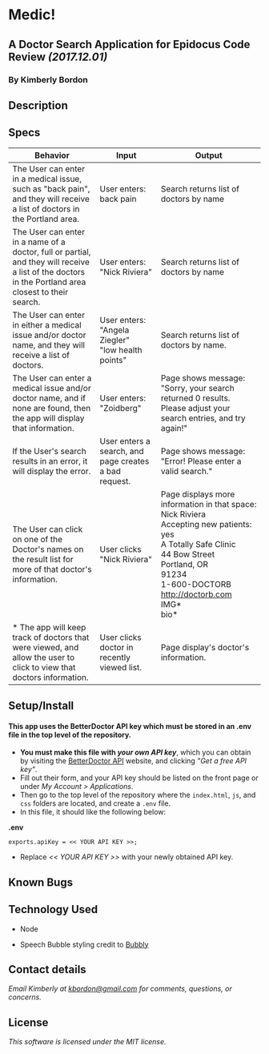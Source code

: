 # Medic!
## A Doctor Search Application for Epidocus Code Review _(2017.12.01)_
### By Kimberly Bordon

## Description

## Specs
| Behavior | Input | Output |
|-|-|-|
| The User can enter in a medical issue, such as "back pain", and they will receive a list of doctors in the Portland area. | User enters:<br> back pain | Search returns list of doctors by name |
| The User can enter in a name of a doctor, full or partial, and they will receive a list of the doctors in the Portland area closest to their search. | User enters: "Nick Riviera" | Search returns list of doctors by name |
| The User can enter in either a medical issue and/or doctor name, and they will receive a list of doctors. | User enters: <br> "Angela Ziegler" <br> "low health points" | Search returns list of doctors by name. |
| The User can enter a medical issue and/or doctor name, and if none are found, then the app will display that information. | User enters: <br> "Zoidberg" | Page shows message: "Sorry, your search returned 0 results. Please adjust your search entries, and try again!" |
| If the User's search results in an error, it will display the error. | User enters a search, and page creates a bad request. | Page shows message: <br> "Error! Please enter a valid search." |
| The User can click on one of the Doctor's names on the result list for more of that doctor's information. | User clicks "Nick Riviera" | Page displays more information in that space: <br> Nick Riviera <br>Accepting new patients: yes<br> A Totally Safe Clinic<br> 44 Bow Street<br>Portland, OR<br>91234<br>1-600-DOCTORB<br>http://doctorb.com<br> IMG*<br>bio* |
| * The app will keep track of doctors that were viewed, and allow the user to click to view that doctors information. | User clicks doctor in recently viewed list. | Page display's doctor's information. |

## Setup/Install
#### This app uses the BetterDoctor API key which must be stored in an .env file in the top level of the repository.

* **You must make this file with _your own API key_**, which you can obtain by visiting the [BetterDoctor API](https://developer.betterdoctor.com/) website, and clicking _"Get a free API key"_.
* Fill out their form, and your API key should be listed on the front page or under _My Account > Applications_.
* Then go to the top level of the repository where the `index.html`, `js`, and `css` folders are located, and create a `.env` file.
* In this file, it should like the following below:

**.env**
```
exports.apiKey = << YOUR API KEY >>;
```
* Replace _<< YOUR API KEY >>_ with your newly obtained API key.



## Known Bugs
## Technology Used
* Node

* Speech Bubble styling credit to [Bubbly](https://leaverou.github.io/bubbly/)
## Contact details
_Email Kimberly at [kbordon@gmail.com](mailto:kbordon@gmail.com) for comments, questions, or concerns._
## License
_This software is licensed under the MIT license._
